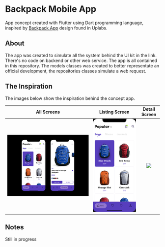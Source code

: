 # Backpack Mobile App

App concept created with Flutter using Dart programming language, inspired by [Backpack App](https://www.uplabs.com/posts/backpack-app-abe50ce8-1dfe-4c0b-9afb-9d81a49d4e58)
design found in Uplabs.

## About
The app was created to simulate all the system behind the UI kit in the link. There's no code on backend or other web service. The app is all contained in this repository. The models classes was created to better representate an official development, the repositories classes simulate a web request.

## The Inspiration
The images below show the inspiration behind the concept app.

All Screens            |  Listing Screen             |  Detail Screen
:-------------------------:|:-------------------------:|:-------------------------:
![](screenshots/preview_1.jpg)  |  ![](screenshots/preview_2.png)  |  ![](screenshot/preview_3.png)

## Notes
Still in progress
